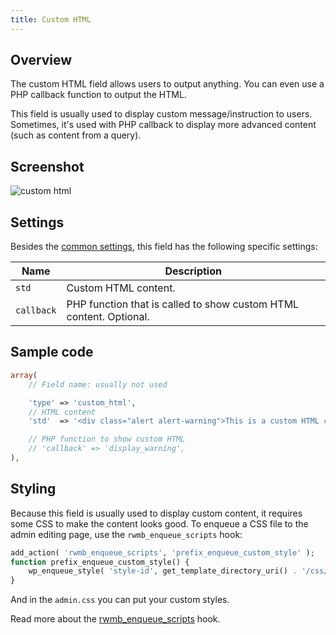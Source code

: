 ```yaml
---
title: Custom HTML
---
```


## Overview

The custom HTML field allows users to output anything. You can even use a PHP callback function to output the HTML.

This field is usually used to display custom message/instruction to users. Sometimes, it's used with PHP callback to display more advanced content (such as content from a query).

## Screenshot

![custom html](https://i.imgur.com/LO5Akul.png)

## Settings

Besides the [common settings](/fields/), this field has the following specific settings:

Name | Description
--- | ---
`std` | Custom HTML content.
`callback` | PHP function that is called to show custom HTML content. Optional.

## Sample code

```php
array(
    // Field name: usually not used

    'type' => 'custom_html',
    // HTML content
    'std'  => '<div class="alert alert-warning">This is a custom HTML content</div>',

    // PHP function to show custom HTML
    // 'callback' => 'display_warning',
),
```


## Styling

Because this field is usually used to display custom content, it requires some CSS to make the content looks good. To enqueue a CSS file to the admin editing page, use the `rwmb_enqueue_scripts` hook:

```php
add_action( 'rwmb_enqueue_scripts', 'prefix_enqueue_custom_style' );
function prefix_enqueue_custom_style() {
    wp_enqueue_style( 'style-id', get_template_directory_uri() . '/css/admin.css' );
}
```

And in the `admin.css` you can put your custom styles.

Read more about the [rwmb_enqueue_scripts](/actions/) hook.